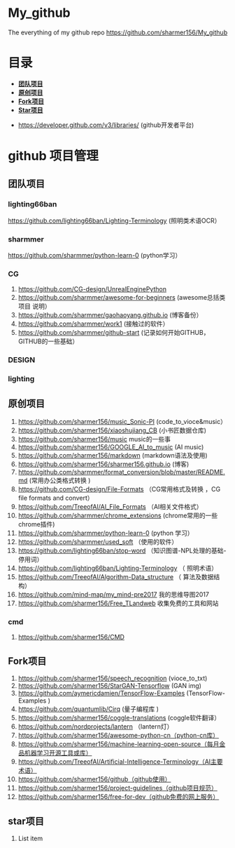 # My_github
The everything of my github repo
https://github.com/sharmer156/My_github

# 目录

- **[团队项目](#团队项目)**
- **[原创项目](#原创项目)**
- **[Fork项目](#Fork项目)**
- **[Star项目](#Star项目)**
* https://developer.github.com/v3/libraries/ (github开发者平台)
# github 项目管理
## 团队项目
### lighting66ban
https://github.com/lighting66ban/Lighting-Terminology (照明类术语OCR）
### sharmmer
https://github.com/sharmmer/python-learn-0 (python学习）
### CG
1. https://github.com/CG-design/UnrealEnginePython
1. https://github.com/sharmmer/awesome-for-beginners (awesome总括类项目 说明）
1. https://github.com/sharmmer/gaohaoyang.github.io (博客备份）
1. https://github.com/sharmmer/work1 (接触过的软件）
1. https://github.com/sharmmer/github-start (记录如何开始GITHUB，GITHUB的一些基础）


### DESIGN
### lighting
## 原创项目
1. https://github.com/sharmer156/music_Sonic-PI (code_to_vioce&music）
1. https://github.com/sharmer156/xiaoshujiang_CB (小书匠数据仓库)
1. https://github.com/sharmer156/music  music的一些事
1. https://github.com/sharmer156/GOOGLE_AI_to_music  (AI music)
1. https://github.com/sharmer156/markdown (markdown语法及使用)
1. https://github.com/sharmer156/sharmer156.github.io (博客)
1. https://github.com/sharmmer/format_conversion/blob/master/README.md (常用办公类格式转换 )
1. https://github.com/CG-design/File-Formats （CG常用格式及转换 ，CG file formats and convert）
1. https://github.com/TreeofAI/AI_File_Formats （AI相关文件格式）
1. https://github.com/sharmmer/chrome_extensions  (chrome常用的一些chrome插件)
1. https://github.com/sharmmer/python-learn-0 (python 学习）
1. https://github.com/sharmmer/used_soft （使用的软件）
1. https://github.com/lighting66ban/stop-word （知识图谱-NPL处理的基础-停用词）
1. https://github.com/lighting66ban/Lighting-Terminology （ 照明术语）
1. https://github.com/TreeofAI/Algorithm-Data_structure （ 算法及数据结构）
1. https://github.com/mind-map/my_mind-pre2017 我的思维导图2017
1. https://github.com/sharmer156/Free_TLandweb  收集免费的工具和网站
### cmd
1. https://github.com/sharmer156/CMD


## Fork项目
1. https://github.com/sharmer156/speech_recognition (vioce_to_txt)
1. https://github.com/sharmer156/StarGAN-Tensorflow (GAN img)
1. https://github.com/aymericdamien/TensorFlow-Examples (TensorFlow-Examples )
1. https://github.com/quantumlib/Cirq (量子编程库 )
1. https://github.com/sharmer156/coggle-translations (coggle软件翻译）
1. https://github.com/nordprojects/lantern （lantern灯）
1. https://github.com/sharmer156/awesome-python-cn（python-cn库）
1. https://github.com/sharmer156/machine-learning-open-source（每月金品机器学习开源工具或库）
1. https://github.com/TreeofAI/Artificial-Intelligence-Terminology（AI主要术语）
1. https://github.com/sharmer156/github（github使用）
1. https://github.com/sharmer156/project-guidelines（github项目规范）
1. https://github.com/sharmer156/free-for-dev（github免费的网上服务）

## star项目

 1. List item
